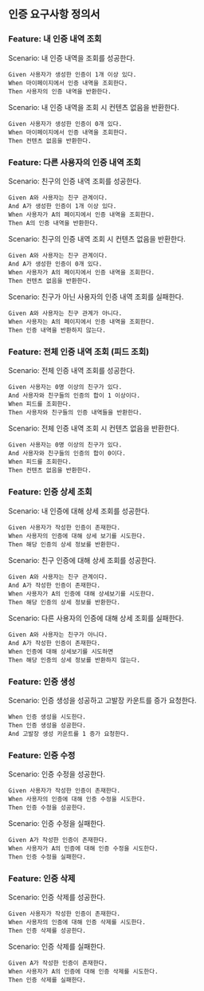 ## 인증 요구사항 정의서

### Feature: 내 인증 내역 조회

Scenario: 내 인증 내역을 조회를 성공한다.

```gherkin
Given 사용자가 생성한 인증이 1개 이상 있다.
When 마이페이지에서 인증 내역을 조회한다.
Then 사용자의 인증 내역을 반환한다.
```

Scenario: 내 인증 내역을 조회 시 컨텐츠 없음을 반환한다.

```gherkin
Given 사용자가 생성한 인증이 0개 있다.
When 마이페이지에서 인증 내역을 조회한다.
Then 컨텐츠 없음을 반환한다.
```

### Feature: 다른 사용자의 인증 내역 조회

Scenario: 친구의 인증 내역 조회를 성공한다.

```gherkin
Given A와 사용자는 친구 관계이다.
And A가 생성한 인증이 1개 이상 있다.
When 사용자가 A의 페이지에서 인증 내역을 조회한다.
Then A의 인증 내역을 반환한다.
```

Scenario: 친구의 인증 내역 조회 시 컨텐츠 없음을 반환한다.

```gherkin
Given A와 사용자는 친구 관계이다.
And A가 생성한 인증이 0개 있다.
When 사용자가 A의 페이지에서 인증 내역을 조회한다.
Then 컨텐츠 없음을 반환한다.
```

Scenario: 친구가 아닌 사용자의 인증 내역 조회를 실패한다.

```gherkin
Given A와 사용자는 친구 관계가 아니다.
When 사용자는 A의 페이지에서 인증 내역을 조회한다.
Then 인증 내역을 반환하지 않는다.
```

### Feature: 전체 인증 내역 조회 (피드 조회)

Scenario: 전체 인증 내역 조회를 성공한다.

```gherkin
Given 사용자는 0명 이상의 친구가 있다.
And 사용자와 친구들의 인증의 합이 1 이상이다.
When 피드를 조회한다.
Then 사용자와 친구들의 인증 내역들을 반환한다.
```

Scenario: 전체 인증 내역 조회 시 컨텐츠 없음을 반환한다.

```gherkin
Given 사용자는 0명 이상의 친구가 있다.
And 사용자와 친구들의 인증의 합이 0이다.
When 피드를 조회한다.
Then 컨텐츠 없음을 반환한다.
```

### Feature: 인증 상세 조회

Scenario: 내 인증에 대해 상세 조회를 성공한다.

```gherkin
Given 사용자가 작성한 인증이 존재한다.
When 사용자의 인증에 대해 상세 보기를 시도한다.
Then 해당 인증의 상세 정보를 반환한다.
```

Scenario: 친구 인증에 대해 상세 조회를 성공한다.

```gherkin
Given A와 사용자는 친구 관계이다.
And A가 작성한 인증이 존재한다.
When 사용자가 A의 인증에 대해 상세보기를 시도한다.
Then 해당 인증의 상세 정보를 반환한다.
```

Scenario: 다른 사용자의 인증에 대해 상세 조회를 실패한다.

```gherkin
Given A와 사용자는 친구가 아니다.
And A가 작성한 인증이 존재한다.
When 인증에 대해 상세보기를 시도하면
Then 해당 인증의 상세 정보를 반환하지 않는다.
```

### Feature: 인증 생성

Scenario: 인증 생성을 성공하고 고발장 카운트를 증가 요청한다.

```gherkin
When 인증 생성을 시도한다.
Then 인증 생성을 성공한다.
And 고발장 생성 카운트를 1 증가 요청한다.
```

### Feature: 인증 수정

Scenario: 인증 수정을 성공한다.

```gherkin
Given 사용자가 작성한 인증이 존재한다.
When 사용자의 인증에 대해 인증 수정을 시도한다.
Then 인증 수정을 성공한다.
```

Scenario: 인증 수정을 실패한다.

```gherkin
Given A가 작성한 인증이 존재한다.
When 사용자가 A의 인증에 대해 인증 수정을 시도한다.
Then 인증 수정을 실패한다.
```

### Feature: 인증 삭제

Scenario: 인증 삭제를 성공한다.

```gherkin
Given 사용자가 작성한 인증이 존재한다.
When 사용자의 인증에 대해 인증 삭제를 시도한다.
Then 인증 삭제를 성공한다.
```

Scenario: 인증 삭제를 실패한다.

```gherkin
Given A가 작성한 인증이 존재한다.
When 사용자가 A의 인증에 대해 인증 삭제를 시도한다.
Then 인증 삭제를 실패한다.
```